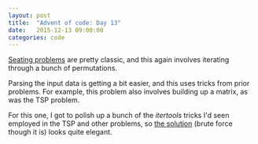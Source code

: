 ```yaml
---
layout: post
title:  "Advent of code: Day 13"
date:   2015-12-13 09:00:00
categories: code 
---
```


[Seating problems][day] are pretty classic, and this again involves iterating through a bunch of permutations. 

Parsing the input data is getting a bit easier, and this uses tricks from prior problems. For example, this problem also involves building up a matrix, as was the TSP problem.

For this one, I got to polish up a bunch of the *itertools* tricks I'd seen employed in the TSP and other problems, so [the solution][code] (brute force though it is) looks quite elegant.

[day]: http://adventofcode.com/day/13
[code]: https://github.com/bildzeitung/adventofcode/tree/master/13
